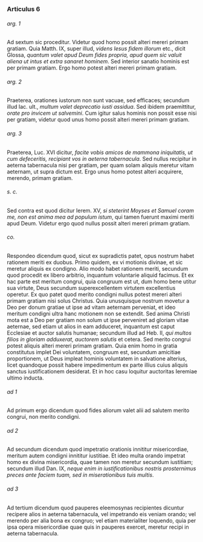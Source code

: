 ### Articulus 6

###### arg. 1
Ad sextum sic proceditur. Videtur quod homo possit alteri mereri primam gratiam. Quia Matth. IX, super illud, *videns Iesus fidem illorum* etc., dicit Glossa, *quantum valet apud Deum fides propria, apud quem sic valuit aliena ut intus et extra sanaret hominem*. Sed interior sanatio hominis est per primam gratiam. Ergo homo potest alteri mereri primam gratiam.

###### arg. 2
Praeterea, orationes iustorum non sunt vacuae, sed efficaces; secundum illud Iac. ult., *multum valet deprecatio iusti assidua*. Sed ibidem praemittitur, *orate pro invicem ut salvemini*. Cum igitur salus hominis non possit esse nisi per gratiam, videtur quod unus homo possit alteri mereri primam gratiam.

###### arg. 3
Praeterea, Luc. XVI dicitur, *facite vobis amicos de mammona iniquitatis, ut cum defeceritis, recipiant vos in aeterna tabernacula*. Sed nullus recipitur in aeterna tabernacula nisi per gratiam, per quam solam aliquis meretur vitam aeternam, ut supra dictum est. Ergo unus homo potest alteri acquirere, merendo, primam gratiam.

###### s. c.
Sed contra est quod dicitur Ierem. XV, *si steterint Moyses et Samuel coram me, non est anima mea ad populum istum*, qui tamen fuerunt maximi meriti apud Deum. Videtur ergo quod nullus possit alteri mereri primam gratiam.

###### co.
Respondeo dicendum quod, sicut ex supradictis patet, opus nostrum habet rationem meriti ex duobus. Primo quidem, ex vi motionis divinae, et sic meretur aliquis ex condigno. Alio modo habet rationem meriti, secundum quod procedit ex libero arbitrio, inquantum voluntarie aliquid facimus. Et ex hac parte est meritum congrui, quia congruum est ut, dum homo bene utitur sua virtute, Deus secundum superexcellentem virtutem excellentius operetur. Ex quo patet quod merito condigni nullus potest mereri alteri primam gratiam nisi solus Christus. Quia unusquisque nostrum movetur a Deo per donum gratiae ut ipse ad vitam aeternam perveniat, et ideo meritum condigni ultra hanc motionem non se extendit. Sed anima Christi mota est a Deo per gratiam non solum ut ipse perveniret ad gloriam vitae aeternae, sed etiam ut alios in eam adduceret, inquantum est caput Ecclesiae et auctor salutis humanae; secundum illud ad Heb. II, *qui multos filios in gloriam adduxerat, auctorem salutis* et cetera. Sed merito congrui potest aliquis alteri mereri primam gratiam. Quia enim homo in gratia constitutus implet Dei voluntatem, congruum est, secundum amicitiae proportionem, ut Deus impleat hominis voluntatem in salvatione alterius, licet quandoque possit habere impedimentum ex parte illius cuius aliquis sanctus iustificationem desiderat. Et in hoc casu loquitur auctoritas Ieremiae ultimo inducta.

###### ad 1
Ad primum ergo dicendum quod fides aliorum valet alii ad salutem merito congrui, non merito condigni.

###### ad 2
Ad secundum dicendum quod impetratio orationis innititur misericordiae, meritum autem condigni innititur iustitiae. Et ideo multa orando impetrat homo ex divina misericordia, quae tamen non meretur secundum iustitiam; secundum illud Dan. IX, *neque enim in iustificationibus nostris prosternimus preces ante faciem tuam, sed in miserationibus tuis multis*.

###### ad 3
Ad tertium dicendum quod pauperes eleemosynas recipientes dicuntur recipere alios in aeterna tabernacula, vel impetrando eis veniam orando; vel merendo per alia bona ex congruo; vel etiam materialiter loquendo, quia per ipsa opera misericordiae quae quis in pauperes exercet, meretur recipi in aeterna tabernacula.

